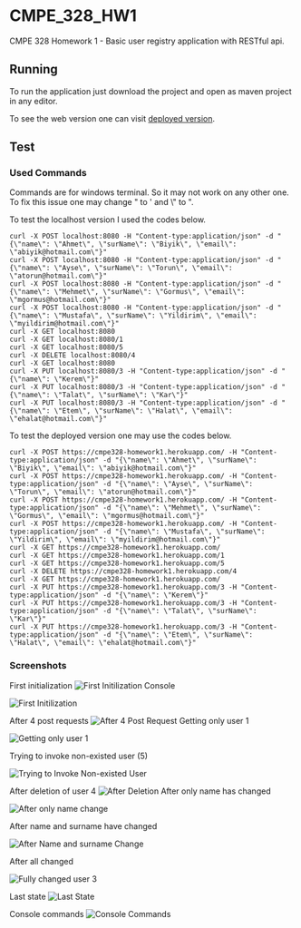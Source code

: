 # CMPE_328_HW1
CMPE 328 Homework 1 - Basic user registry application with RESTful api.
## Running
To run the application just download the project and open as maven project in any editor.

To see the web version one can visit [deployed version](https://cmpe328-homework1.herokuapp.com/).
## Test
### Used Commands
Commands are for windows terminal. So it may not work on any other one. To fix this issue one may change " to ' and \\" to ".

To test the localhost version I used the codes below.
```
curl -X POST localhost:8080 -H "Content-type:application/json" -d "{\"name\": \"Ahmet\", \"surName\": \"Biyik\", \"email\": \"abiyik@hotmail.com\"}"
curl -X POST localhost:8080 -H "Content-type:application/json" -d "{\"name\": \"Ayse\", \"surName\": \"Torun\", \"email\": \"atorun@hotmail.com\"}"
curl -X POST localhost:8080 -H "Content-type:application/json" -d "{\"name\": \"Mehmet\", \"surName\": \"Gormus\", \"email\": \"mgormus@hotmail.com\"}"
curl -X POST localhost:8080 -H "Content-type:application/json" -d "{\"name\": \"Mustafa\", \"surName\": \"Yildirim\", \"email\": \"myildirim@hotmail.com\"}"
curl -X GET localhost:8080
curl -X GET localhost:8080/1
curl -X GET localhost:8080/5
curl -X DELETE localhost:8080/4
curl -X GET localhost:8080
curl -X PUT localhost:8080/3 -H "Content-type:application/json" -d "{\"name\": \"Kerem\"}"
curl -X PUT localhost:8080/3 -H "Content-type:application/json" -d "{\"name\": \"Talat\", \"surName\": \"Kar\"}"
curl -X PUT localhost:8080/3 -H "Content-type:application/json" -d "{\"name\": \"Etem\", \"surName\": \"Halat\", \"email\": \"ehalat@hotmail.com\"}"
```

To test the deployed version one may use the codes below.
```
curl -X POST https://cmpe328-homework1.herokuapp.com/ -H "Content-type:application/json" -d "{\"name\": \"Ahmet\", \"surName\": \"Biyik\", \"email\": \"abiyik@hotmail.com\"}"
curl -X POST https://cmpe328-homework1.herokuapp.com/ -H "Content-type:application/json" -d "{\"name\": \"Ayse\", \"surName\": \"Torun\", \"email\": \"atorun@hotmail.com\"}"
curl -X POST https://cmpe328-homework1.herokuapp.com/ -H "Content-type:application/json" -d "{\"name\": \"Mehmet\", \"surName\": \"Gormus\", \"email\": \"mgormus@hotmail.com\"}"
curl -X POST https://cmpe328-homework1.herokuapp.com/ -H "Content-type:application/json" -d "{\"name\": \"Mustafa\", \"surName\": \"Yildirim\", \"email\": \"myildirim@hotmail.com\"}"
curl -X GET https://cmpe328-homework1.herokuapp.com/
curl -X GET https://cmpe328-homework1.herokuapp.com/1
curl -X GET https://cmpe328-homework1.herokuapp.com/5
curl -X DELETE https://cmpe328-homework1.herokuapp.com/4
curl -X GET https://cmpe328-homework1.herokuapp.com/
curl -X PUT https://cmpe328-homework1.herokuapp.com/3 -H "Content-type:application/json" -d "{\"name\": \"Kerem\"}"
curl -X PUT https://cmpe328-homework1.herokuapp.com/3 -H "Content-type:application/json" -d "{\"name\": \"Talat\", \"surName\": \"Kar\"}"
curl -X PUT https://cmpe328-homework1.herokuapp.com/3 -H "Content-type:application/json" -d "{\"name\": \"Etem\", \"surName\": \"Halat\", \"email\": \"ehalat@hotmail.com\"}"
```
### Screenshots
First initialization
![First Initilization Console](https://user-images.githubusercontent.com/40427109/111711688-5687ab80-885d-11eb-831b-114142bf03df.png)

![First Initilization](https://user-images.githubusercontent.com/40427109/111711741-715a2000-885d-11eb-96f4-b75d979e9f5b.png)

After 4 post requests
![After 4 Post Request](https://user-images.githubusercontent.com/40427109/111711922-baaa6f80-885d-11eb-8a2b-d0251445329f.png)
Getting only user 1

![Getting only user 1](https://user-images.githubusercontent.com/40427109/111711968-d44bb700-885d-11eb-835b-75f8b1198daf.png)

Trying to invoke non-existed user (5)

![Trying to Invoke Non-existed User](https://user-images.githubusercontent.com/40427109/111712063-fb09ed80-885d-11eb-81d9-49534a98cb8c.png)

After deletion of user 4
![After Deletion](https://user-images.githubusercontent.com/40427109/111712402-9c913f00-885e-11eb-8db2-8f9b18ad9803.png)
After only name has changed

![After only name change](https://user-images.githubusercontent.com/40427109/111712494-ca768380-885e-11eb-9eb4-1c53813401e3.png)

After name and surname have changed

![After Name and surname Change](https://user-images.githubusercontent.com/40427109/111712560-eaa64280-885e-11eb-942d-d17bd48a9789.png)

After all changed

![Fully changed user 3](https://user-images.githubusercontent.com/40427109/111712733-47a1f880-885f-11eb-9846-64287556c211.png)

Last state
![Last State](https://user-images.githubusercontent.com/40427109/111712777-60aaa980-885f-11eb-8afb-cba654fdab23.png)

Console commands
![Console Commands](https://user-images.githubusercontent.com/40427109/111712818-78822d80-885f-11eb-8f95-3dad377a2d65.png)

